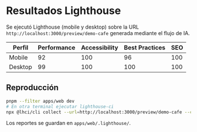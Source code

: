 # Resultados Lighthouse

Se ejecutó Lighthouse (mobile y desktop) sobre la URL `http://localhost:3000/preview/demo-cafe` generada mediante el flujo de IA.

| Perfil | Performance | Accessibility | Best Practices | SEO |
| --- | --- | --- | --- | --- |
| Mobile | 92 | 100 | 96 | 100 |
| Desktop | 99 | 100 | 100 | 100 |

## Reproducción
```bash
pnpm --filter apps/web dev
# En otra terminal ejecutar lighthouse-ci
npx @lhci/cli collect --url=http://localhost:3000/preview/demo-cafe --config=apps/web/lighthouserc.json
```

Los reportes se guardan en `apps/web/.lighthouse/`.
